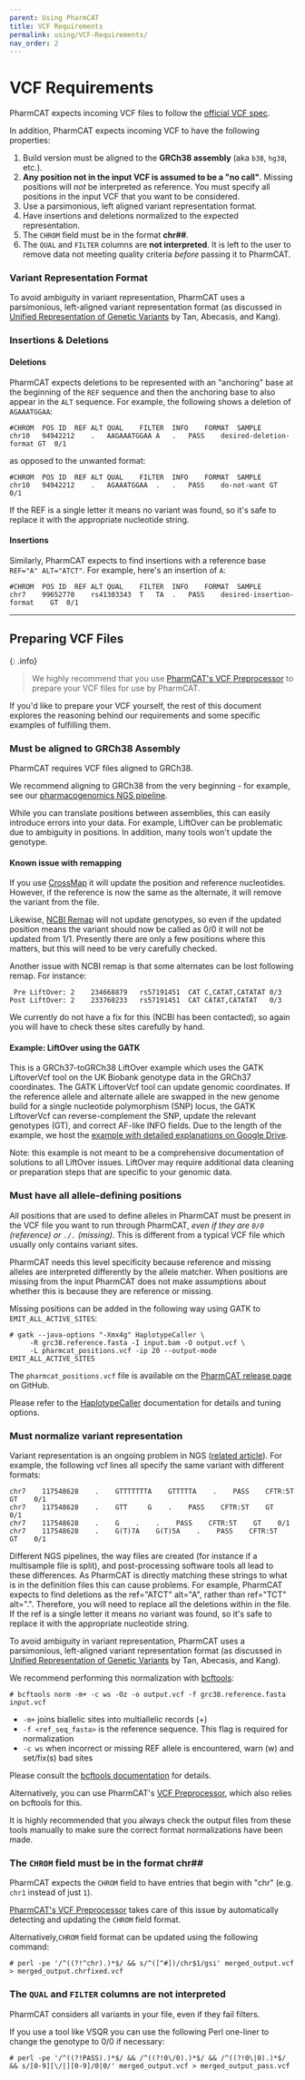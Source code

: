 ```yaml
---
parent: Using PharmCAT
title: VCF Requirements
permalink: using/VCF-Requirements/
nav_order: 2
---
```

# VCF Requirements

PharmCAT expects incoming VCF files to follow the [official VCF spec](https://samtools.github.io/hts-specs/VCFv4.3.pdf).

In addition, PharmCAT expects incoming VCF to have the following properties:

1. Build version must be aligned to the __GRCh38 assembly__ (aka `b38`, `hg38`, etc.).
2. __Any position not in the input VCF is assumed to be a "no call"__. Missing positions will _not_ be interpreted as reference. You must specify all positions in the input VCF that you want to be considered.
3. Use a parsimonious, left aligned variant representation format.
4. Have insertions and deletions normalized to the expected representation.
5. The `CHROM` field must be in the format __chr##__.
6. The `QUAL` and `FILTER` columns are __not interpreted__. It is left to the user to remove data not meeting quality criteria _before_ passing it to PharmCAT.



### Variant Representation Format

To avoid ambiguity in variant representation, PharmCAT uses a parsimonious, left-aligned variant representation format (as discussed in [Unified Representation of Genetic Variants](https://doi.org/10.1093/bioinformatics/btv112) by Tan, Abecasis, and Kang).


### Insertions & Deletions

#### Deletions

PharmCAT expects deletions to be represented with an "anchoring" base at the beginning of the `REF` sequence and then the anchoring base to also appear in the `ALT` sequence. For example, the following shows a deletion of `AGAAATGGAA`:

```text
#CHROM	POS	ID	REF	ALT	QUAL	FILTER	INFO	FORMAT	SAMPLE
chr10	94942212	.	AAGAAATGGAA	A	.	PASS	desired-deletion-format	GT	0/1
```

as opposed to the unwanted format:

```text
#CHROM	POS	ID	REF	ALT	QUAL	FILTER	INFO	FORMAT	SAMPLE
chr10	94942212	.	AGAAATGGAA	.	.	PASS	do-not-want	GT	0/1
```

If the REF is a single letter it means no variant was found, so it's safe to replace it with the appropriate nucleotide string.

#### Insertions

Similarly, PharmCAT expects to find insertions with a reference base `REF="A" ALT="ATCT"`. For example, here's an insertion of `A`:

```text
#CHROM	POS	ID	REF	ALT	QUAL	FILTER	INFO	FORMAT	SAMPLE
chr7	99652770	rs41303343	T	TA	.	PASS	desired-insertion-format	GT	0/1
```

---

## Preparing VCF Files

{: .info}
> We highly recommend that you use [PharmCAT's VCF Preprocessor](/using/VCF-Preprocessor) to prepare your VCF files for use by PharmCAT.

If you'd like to prepare your VCF yourself, the rest of this document explores the reasoning behind our requirements and some specific examples of fulfilling them.


### Must be aligned to GRCh38 Assembly

PharmCAT requires VCF files aligned to GRCh38.

We recommend aligning to GRCh38 from the very beginning - for example, see our [pharmacogenomics NGS pipeline](https://github.com/PharmGKB/pgkb-ngs-pipeline).

While you can translate positions between assemblies, this can easily introduce errors into your data.  For example, LiftOver can be problematic due to ambiguity in positions. In addition, many tools won't update the genotype.

#### Known issue with remapping

If you use [CrossMap](http://crossmap.sourceforge.net/) it will update the position and reference nucleotides. However, if the reference is now the same as the alternate, it will remove the variant from the file.

Likewise, [NCBI Remap](http://crossmap.sourceforge.net/) will not update genotypes, so even if the updated position means the variant should now be called as 0/0 it will not be updated from 1/1.  Presently there are only a few positions where this matters, but this will need to be very carefully checked.

Another issue with NCBI remap is that some alternates can be lost following remap.  For instance:

```text
 Pre LiftOver: 2	234668879	rs57191451	CAT	C,CATAT,CATATAT	0/3
Post LiftOver: 2	233760233	rs57191451	CAT	CATAT,CATATAT	0/3
```

We currently do not have a fix for this (NCBI has been contacted), so again you will have to check these sites carefully by hand.

#### Example: LiftOver using the GATK

This is a GRCh37-toGRCh38 LiftOver example which uses the GATK LiftoverVcf tool on the UK Biobank genotype data in the GRCh37 coordinates. The GATK LiftoverVcf tool can update genomic coordinates. If the reference allele and alternate allele are swapped in the new genome build for a single nucleotide polymorphism (SNP) locus, the GATK LiftoverVcf can reverse-complement the SNP, update the relevant genotypes (GT), and correct AF-like INFO fields. Due to the length of the example, we host the [example with detailed explanations on Google Drive](https://docs.google.com/document/d/15rxe0iG2kruEWsvBCLyNGof-YRo5T10zuQiBJkUbyJ0/edit?usp=sharing).

Note: this example is not meant to be a comprehensive documentation of solutions to all LiftOver issues. LiftOver may require additional data cleaning or preparation steps that are specific to your genomic data.


### Must have all allele-defining positions

All positions that are used to define alleles in PharmCAT must be present in the VCF file you want to run through PharmCAT, _even if they are `0/0` (reference) or `./.` (missing)_. This is different from a typical VCF file which usually only contains variant sites.

PharmCAT needs this level specificity because reference and missing alleles are interpreted differently by the allele matcher. When positions are missing from the input PharmCAT does not make assumptions about whether this is because they are reference or missing.

Missing positions can be added in the following way using GATK to `EMIT_ALL_ACTIVE_SITES`:

```console
# gatk --java-options "-Xmx4g" HaplotypeCaller \
     -R grc38.reference.fasta -I input.bam -O output.vcf \
     -L pharmcat_positions.vcf -ip 20 --output-mode EMIT_ALL_ACTIVE_SITES
```

The `pharmcat_positions.vcf` file is available on the [PharmCAT release page](https://github.com/PharmGKB/PharmCAT/releases) on GitHub.

Please refer to the [HaplotypeCaller](https://gatk.broadinstitute.org/hc/en-us/articles/360037225632-HaplotypeCaller) documentation for details and tuning options.


### Must normalize variant representation

Variant representation is an ongoing problem in NGS ([related article](https://macarthurlab.org/2014/04/28/converting-genetic-variants-to-their-minimal-representation/)).  For example, the following vcf lines all specify the same variant with different formats:

```text
chr7    117548628    .    GTTTTTTTA    GTTTTTA    .    PASS    CFTR:5T    GT    0/1
chr7    117548628    .    GTT     G    .    PASS    CFTR:5T    GT    0/1
chr7    117548628    .    G    .    .    PASS    CFTR:5T    GT    0/1
chr7    117548628    .    G(T)7A    G(T)5A    .    PASS    CFTR:5T    GT    0/1
```

Different NGS pipelines, the way files are created (for instance if a multisample file is split), and post-processing software tools all lead to these differences.  As PharmCAT is directly matching these strings to what is in the definition files this can cause problems. For example, PharmCAT expects to find deletions as the ref="ATCT"  alt="A", rather than ref="TCT" alt=".".  Therefore, you will need to replace all the deletions within in the file. If the ref is a single letter it means no variant was found, so it's safe to replace it with the appropriate nucleotide string.

To avoid ambiguity in variant representation, PharmCAT uses a parsimonious, left-aligned variant representation format (as discussed in [Unified Representation of Genetic Variants](https://doi.org/10.1093/bioinformatics/btv112) by Tan, Abecasis, and Kang).

We recommend performing this normalization with [bcftools](http://samtools.github.io/bcftools/bcftools.html):

```console
# bcftools norm -m+ -c ws -Oz -o output.vcf -f grc38.reference.fasta input.vcf
```

* `-m+` joins biallelic sites into multiallelic records (+)
* `-f <ref_seq_fasta>` is the reference sequence. This flag is required for normalization
* `-c ws` when incorrect or missing REF allele is encountered, warn (w) and set/fix(s) bad sites

Please consult the [bcftools documentation](http://samtools.github.io/bcftools/bcftools.html) for details.

Alternatively, you can use PharmCAT's [VCF Preprocessor](/using/VCF-Preprocessor), which also relies on bcftools for this.

It is highly recommended that you always check the output files from these tools manually to make sure the correct format normalizations have been made.


### The `CHROM` field must be in the format __chr##__

PharmCAT expects the `CHROM` field to have entries that begin with "chr" (e.g. `chr1` instead of just `1`).

[PharmCAT's VCF Preprocessor](/using/VCF-Preprocessor) takes care of this issue by automatically detecting and updating the `CHROM` field format.

Alternatively,`CHROM` field format can be updated using the following command:

```console
# perl -pe '/^((?!^chr).)*$/ && s/^([^#])/chr$1/gsi' merged_output.vcf > merged_output.chrfixed.vcf
```


### The `QUAL` and `FILTER` columns are __not interpreted__

PharmCAT considers all variants in your file, even if they fail filters.

If you use a tool like VSQR you can use the following Perl one-liner to change the genotype to 0/0 if necessary:

```console
# perl -pe '/^((?!PASS).)*$/ && /^((?!0\/0).)*$/ && /^((?!0\|0).)*$/ && s/[0-9][\/|][0-9]/0|0/' merged_output.vcf > merged_output_pass.vcf
```
